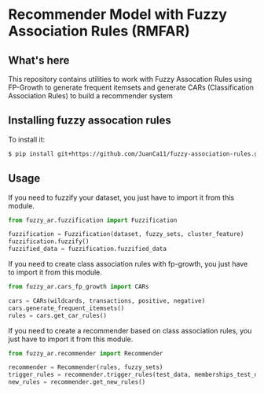 # Recommender Model with Fuzzy Association Rules (RMFAR)

## What's here

This repository contains utilities to work with Fuzzy Assocation Rules using FP-Growth to generate frequent itemsets and generate CARs (Classification Association Rules) to build a recommender system

## Installing fuzzy assocation rules 

To install it:

```bash
$ pip install git+https://github.com/JuanCa11/fuzzy-association-rules.git
```

## Usage

If you need to fuzzify your dataset, you just have to import it from this module.

```python
from fuzzy_ar.fuzzification import Fuzzification

fuzzification = Fuzzification(dataset, fuzzy_sets, cluster_feature)
fuzzification.fuzzify()
fuzzified_data = fuzzification.fuzzified_data
```

If you need to create class association rules with fp-growth, you just have to import it from this module.

```python
from fuzzy_ar.cars_fp_growth import CARs

cars = CARs(wildcards, transactions, positive, negative)
cars.generate_frequent_itemsets()
rules = cars.get_car_rules()

```

If you need to create a recommender based on class association rules, you just have to import it from this module.

```python
from fuzzy_ar.recommender import Recommender

recommender = Recommender(rules, fuzzy_sets)
trigger_rules = recommender.trigger_rules(test_data, memberships_test_data)
new_rules = recommender.get_new_rules()
```
